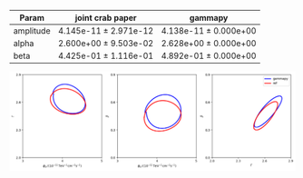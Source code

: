 <html>
 <head>
  <meta charset="utf-8"/>
  <meta content="text/html;charset=UTF-8" http-equiv="Content-type"/>
 </head>
 <body>
  <table>
   <thead>
    <tr>
     <th>Param</th>
     <th>joint crab paper</th>
     <th>gammapy</th>
    </tr>
   </thead>
   <tr>
    <td>amplitude</td>
    <td>4.145e-11 ± 2.971e-12</td>
    <td>4.138e-11 ± 0.000e+00</td>
   </tr>
   <tr>
    <td>alpha</td>
    <td>2.600e+00 ± 9.503e-02</td>
    <td>2.628e+00 ± 0.000e+00</td>
   </tr>
   <tr>
    <td>beta</td>
    <td>4.425e-01 ± 1.116e-01</td>
    <td>4.892e-01 ± 0.000e+00</td>
   </tr>
  </table>
 </body>
</html>


 ![Contours](contours_magic.png)